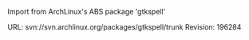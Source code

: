 Import from ArchLinux's ABS package 'gtkspell'

URL: svn://svn.archlinux.org/packages/gtkspell/trunk
Revision: 196284
